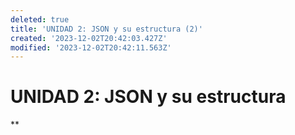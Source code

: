 ```yaml
---
deleted: true
title: 'UNIDAD 2: JSON y su estructura (2)'
created: '2023-12-02T20:42:03.427Z'
modified: '2023-12-02T20:42:11.563Z'
---
```


# UNIDAD 2: JSON y su estructura

**


